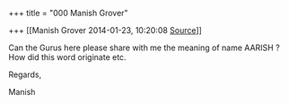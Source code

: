 +++
title = "000 Manish Grover"

+++
[[Manish Grover	2014-01-23, 10:20:08 [Source](https://groups.google.com/g/samskrita/c/ZzeKe9SwarU)]]



Can the Gurus here please share with me the meaning of name AARISH ? How did this word originate etc.

  

Regards,

Manish

